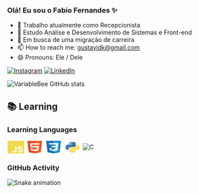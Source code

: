 ### Olá! Eu sou o Fabio Fernandes ✨

- 🔭 Trabalho atualmente como Recepcionista
- 🌱 Estudo Análise e Desenvolvimento de Sistemas e Front-end
- 👯 Em busca de uma migração de carreira
- 📫 How to reach me: gustavjdk@gmail.com
- 😄 Pronouns: Ele / Dele

<!-- Links -->
[![Instagram](https://img.shields.io/badge/Instagram-E4405F?style=for-the-badge&logo=instagram&logoColor=white)](https://www.instagram.com/fabio_gmf/)
[![LinkedIn](https://img.shields.io/badge/LinkedIn-0077B5?style=for-the-badge&logo=linkedin&logoColor=white)](https://www.linkedin.com/in/fabiogmf/)

<!-- GithubStats -->
![VariableBee GitHub stats](https://github-readme-stats.vercel.app/api?username=Fabiogmf&show_icons=true&theme=radical)

## 📚 Learning
<!-- Skills: Learning Languages -->
  <div style="flex-basis: 48%;">
    <h3>Learning Languages</h3>
    <img align="center" alt="Js" height="30" width="40" src="https://raw.githubusercontent.com/devicons/devicon/master/icons/javascript/javascript-plain.svg">
    <img align="center" alt="HTML" height="30" width="40" src="https://raw.githubusercontent.com/devicons/devicon/master/icons/html5/html5-original.svg">
    <img align="center" alt="CSS" height="30" width="40" src="https://raw.githubusercontent.com/devicons/devicon/master/icons/css3/css3-original.svg">
    <img align="center" alt="Python" height="30" width="40" src="https://raw.githubusercontent.com/devicons/devicon/master/icons/python/python-original.svg">
    <img align="center" alt="C" height="30" width="40" src="https://cdn.jsdelivr.net/gh/devicons/devicon/icons/c/c-original.svg">
  </div>

### GitHub Activity

![Snake animation](https://github.com/Fabiogmf/Fabiogmf/blob/output/github-contribution-grid-snake.svg)
